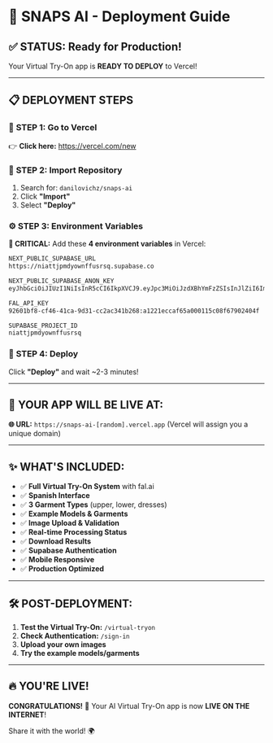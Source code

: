 # 🚀 SNAPS AI - Deployment Guide

## ✅ STATUS: Ready for Production!

Your Virtual Try-On app is **READY TO DEPLOY** to Vercel!

---

## 📋 DEPLOYMENT STEPS

### 🔗 **STEP 1: Go to Vercel**
👉 **Click here:** https://vercel.com/new

### 🔗 **STEP 2: Import Repository**
1. Search for: `danilovichz/snaps-ai`
2. Click **"Import"**
3. Select **"Deploy"**

### ⚙️ **STEP 3: Environment Variables**

**🚨 CRITICAL:** Add these **4 environment variables** in Vercel:

```bash
NEXT_PUBLIC_SUPABASE_URL
https://niattjpmdyownffusrsq.supabase.co

NEXT_PUBLIC_SUPABASE_ANON_KEY
eyJhbGciOiJIUzI1NiIsInR5cCI6IkpXVCJ9.eyJpc3MiOiJzdXBhYmFzZSIsInJlZiI6Im5pYXR0anBtZHlvd25mZnVzcnNxIiwicm9sZSI6ImFub24iLCJpYXQiOjE3NTM0MzMyNDksImV4cCI6MjA2OTAwOTI0OX0.dUtS2CXkEcsVc_1e7M8syQM5r8yLPJp_1m8EeNJyAIQ

FAL_API_KEY
92601bf8-cf46-41ca-9d31-cc2ac341b268:a1221eccaf65a000115c08f67902404f

SUPABASE_PROJECT_ID
niattjpmdyownffusrsq
```

### 🚀 **STEP 4: Deploy**
Click **"Deploy"** and wait ~2-3 minutes!

---

## 🎯 YOUR APP WILL BE LIVE AT:

**🌐 URL:** `https://snaps-ai-[random].vercel.app`
(Vercel will assign you a unique domain)

---

## ✨ WHAT'S INCLUDED:

- ✅ **Full Virtual Try-On System** with fal.ai
- ✅ **Spanish Interface** 
- ✅ **3 Garment Types** (upper, lower, dresses)
- ✅ **Example Models & Garments**
- ✅ **Image Upload & Validation**
- ✅ **Real-time Processing Status**
- ✅ **Download Results**
- ✅ **Supabase Authentication**
- ✅ **Mobile Responsive**
- ✅ **Production Optimized**

---

## 🛠️ POST-DEPLOYMENT:

1. **Test the Virtual Try-On:** `/virtual-tryon`
2. **Check Authentication:** `/sign-in`
3. **Upload your own images**
4. **Try the example models/garments**

---

## 🔥 YOU'RE LIVE!

**CONGRATULATIONS!** 🎉 Your AI Virtual Try-On app is now **LIVE ON THE INTERNET**!

Share it with the world! 🌍 